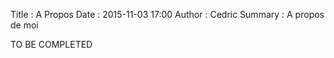Title : A Propos
Date : 2015-11-03 17:00
Author : Cedric
Summary : A propos de moi


TO BE COMPLETED

